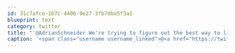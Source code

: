 ```yaml
---
id: 31c7afce-167c-4406-9e27-3fb7dbe5f3a1
blueprint: text
category: twitter
title: "'@AdrianSchneider We're trying to figure out the best way to link to the ExpressionEngine Pages given that the data is coming from elsewhere"
caption: '<span class="username username_linked">@<a href="https://twitter.com/AdrianSchneider" title="Adrian Schneider">AdrianSchneider</a></span> We''re trying to figure out the best way to link to the ExpressionEngine Pages given that the data is coming from elsewhere'
---
```

